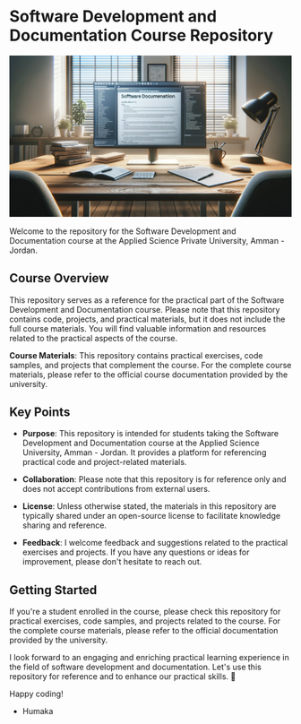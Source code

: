# Software Development and Documentation Course Repository

![Software Documentation Representation](Markdown/images/sdd.png)

Welcome to the repository for the Software Development and Documentation course at the Applied Science Private University, Amman - Jordan.

## Course Overview

This repository serves as a reference for the practical part of the Software Development and Documentation course. Please note that this repository contains code, projects, and practical materials, but it does not include the full course materials. You will find valuable information and resources related to the practical aspects of the course.

**Course Materials**: This repository contains practical exercises, code samples, and projects that complement the course. For the complete course materials, please refer to the official course documentation provided by the university.

## Key Points

- **Purpose**: This repository is intended for students taking the Software Development and Documentation course at the Applied Science University, Amman - Jordan. It provides a platform for referencing practical code and project-related materials.

- **Collaboration**: Please note that this repository is for reference only and does not accept contributions from external users.

- **License**: Unless otherwise stated, the materials in this repository are typically shared under an open-source license to facilitate knowledge sharing and reference.

- **Feedback**: I welcome feedback and suggestions related to the practical exercises and projects. If you have any questions or ideas for improvement, please don't hesitate to reach out.

## Getting Started

If you're a student enrolled in the course, please check this repository for practical exercises, code samples, and projects related to the course. For the complete course materials, please refer to the official documentation provided by the university.

I look forward to an engaging and enriching practical learning experience in the field of software development and documentation. Let's use this repository for reference and to enhance our practical skills. 🧠

Happy coding!

- Humaka
